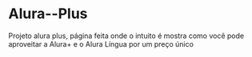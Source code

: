 # Alura--Plus
Projeto alura plus, página feita onde o intuito é mostra como você pode aproveitar a Alura+ e o Alura Língua por um preço único
